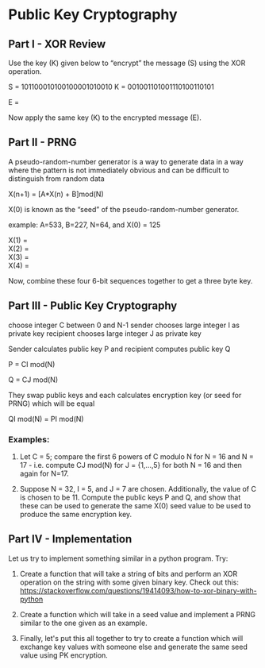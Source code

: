 # Public Key Cryptography

## Part I - XOR Review
Use the key (K) given below to “encrypt” the message (S) using the XOR operation.

S = 101100010100100001010010
K = 001001101001110100110101

E = 

Now apply the same key (K) to the encrypted message (E).

## Part II - PRNG
A pseudo-random-number generator is a way to generate data in a way where the pattern is not immediately obvious and can be difficult to distinguish from random data

X(n+1) = [A*X(n) + B]mod(N)

X(0) is known as the “seed” of the pseudo-random-number generator.

example:
A=533, B=227, N=64, and X(0) = 125

X(1) =  
X(2) =  
X(3) =  
X(4) = 

Now, combine these four 6-bit sequences together to get a three byte key.



## Part III - Public Key Cryptography

choose integer C between 0 and N-1
sender chooses large integer I as private key
recipient chooses large integer J as private key

Sender calculates public key P and recipient computes public key Q

P = CI mod(N)

Q = CJ mod(N)

They swap public keys and each calculates encryption key (or seed for PRNG) which will be equal

QI mod(N) = PI mod(N)


### Examples:

1. Let C = 5; compare the first 6 powers of C modulo N for N = 16 and N = 17 - i.e. compute CJ mod(N) for J = {1,...,5} for both N = 16 and then again for N=17.

2. Suppose N = 32, I = 5, and J = 7 are chosen. Additionally, the value of C is chosen to be 11. Compute the public keys P and Q, and show that these can be used to generate the same X(0) seed value to be used to produce the same encryption key.


## Part IV - Implementation

Let us try to implement something similar in a python program. Try:
 
1. Create a function that will take a string of bits and perform an XOR operation on the string with some given binary key. Check out this: https://stackoverflow.com/questions/19414093/how-to-xor-binary-with-python

2. Create a function which will take in a seed value and implement a PRNG similar to the one given as an example. 
 
3. Finally, let's put this all together to try to create a function which will exchange key values with someone else and generate the same seed value using PK encryption.


 

